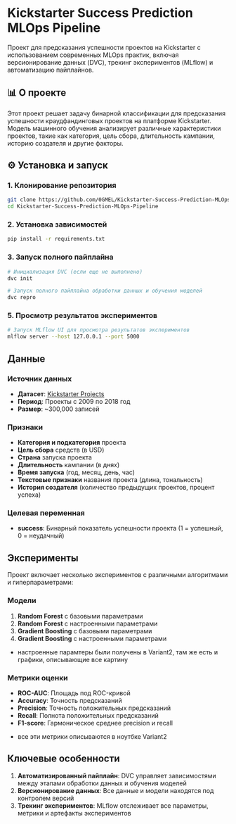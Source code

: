 # Kickstarter Success Prediction MLOps Pipeline
Проект для предсказания успешности проектов на Kickstarter с использованием современных MLOps практик, включая версионирование данных (DVC), трекинг экспериментов (MLflow) и автоматизацию пайплайнов.

## 📊 О проекте
Этот проект решает задачу бинарной классификации для предсказания успешности краудфандинговых проектов на платформе Kickstarter. Модель машинного обучения анализирует различные характеристики проектов, такие как категория, цель сбора, длительность кампании, историю создателя и другие факторы.

## ⚙️ Установка и запуск

### 1. Клонирование репозитория

```bash
git clone https://github.com/0GMEL/Kickstarter-Success-Prediction-MLOps-Pipeline.git
cd Kickstarter-Success-Prediction-MLOps-Pipeline
```

### 2. Установка зависимостей

```bash
pip install -r requirements.txt
```

### 3. Запуск полного пайплайна

```bash
# Инициализация DVC (если еще не выполнено)
dvc init

# Запуск полного пайплайна обработки данных и обучения моделей
dvc repro
```

### 5. Просмотр результатов экспериментов

```bash
# Запуск MLflow UI для просмотра результатов экспериментов
mlflow server --host 127.0.0.1 --port 5000
```


## Данные

### Источник данных
- **Датасет**: [Kickstarter Projects](https://www.kaggle.com/kemical/kickstarter-projects)
- **Период**: Проекты с 2009 по 2018 год
- **Размер**: ~300,000 записей

### Признаки
- **Категория и подкатегория** проекта
- **Цель сбора** средств (в USD)
- **Страна** запуска проекта
- **Длительность** кампании (в днях)
- **Время запуска** (год, месяц, день, час)
- **Текстовые признаки** названия проекта (длина, тональность)
- **История создателя** (количество предыдущих проектов, процент успеха)

### Целевая переменная
- **success**: Бинарный показатель успешности проекта (1 = успешный, 0 = неудачный)

## Эксперименты

Проект включает несколько экспериментов с различными алгоритмами и гиперпараметрами:

### Модели
1. **Random Forest** с базовыми параметрами
2. **Random Forest** с настроенными параметрами
3. **Gradient Boosting** с базовыми параметрами  
4. **Gradient Boosting** с настроенными параметрами
- настроенные парамтеры были получены в Variant2, там же есть и графики, описывающие все картину

### Метрики оценки
- **ROC-AUC**: Площадь под ROC-кривой
- **Accuracy**: Точность предсказаний
- **Precision**: Точность положительных предсказаний
- **Recall**: Полнота положительных предсказаний
- **F1-score**: Гармоническое среднее precision и recall
* все эти метрики описываются в ноутбке Variant2

## Ключевые особенности

1. **Автоматизированный пайплайн**: DVC управляет зависимостями между этапами обработки данных и обучения моделей
2. **Версионирование данных**: Все данные и модели находятся под контролем версий
3. **Трекинг экспериментов**: MLflow отслеживает все параметры, метрики и артефакты экспериментов